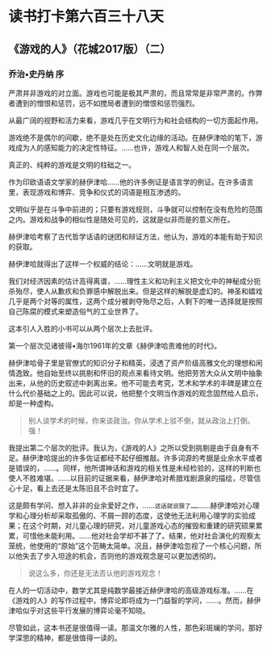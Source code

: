 # 读书打卡第六百三十八天
## 《游戏的人》（花城2017版）（二）
### 乔治•史丹纳 序

严肃并非游戏的对立面。游戏也可能是极其严肃的，而且常常是非常严肃的。作弊者遭到的憎恨和惩罚，远不如搅局者遭到的憎恨和惩罚强烈。

从最广阔的视野和活力来看，游戏几乎在文明行为和社会结构的一切方面起作用。

游戏绝不是偶尔的间歇，绝不是处在历史文化边缘的活动。在赫伊津哈的笔下，游戏成为人的感知能力的决定性特征。……也许，游戏人和智人处在同一个层次。

真正的、纯粹的游戏是文明的柱础之一。

作为印欧语语文学家的赫伊津哈……他的许多例证是语言学的例证。在许多语言里，表现游戏和博弈、竞争和仪式的词语是相互渗透的。

文明似乎是在斗争中前进的；只要有游戏规则，斗争就可以控制在没有危险的范围之内。游戏和战争的相似性是随处可见的，这就是似非而是的意义所在。

赫伊津哈考察了古代哲学话语的谜团和辩证方法，他认为，游戏的本能有助于知识的获取。

赫伊津哈就得出了这样一个权威的结论：……文明就是游戏。

我们对经济因素的估计高得离谱，……理性主义和功利主义把文化中的神秘成分扼杀殆尽，使人从歉疚和负罪感中解脱出来。但是这样的解脱是虚幻的。神圣和嬉戏几乎是两个对等的属性，这两个成分被剥夺殆尽之后，人剩下的唯一选择就是按照自己陈腐的模式来塑造俗气的工业世界了。

这本引人入胜的小书可以从两个层次上去批评。

第一个层次见诸彼得•海尔1961年的文章《赫伊津哈责难他的时代》。

赫伊津哈骨子里是官僚式的知识分子和精英，浸透了资产阶级高雅文化的理想和闲情逸致。他自始至终以挑剔和怀旧的观点来看待文明。他把劳苦大众从文明中抽象出来，从他的历史叙述中剥离出来。他不可能去考究，艺术和学术的丰碑是建立在什么代价基础之上的。因此可以说，他把整个文明当作游戏的观念固然给人启示，却是一种虚构。
> 别人谈学术的时候，你来谈政治。你从学术上驳不倒，就从政治上打倒。强！

我提出第二个层次的批评。我认为，《游戏的人》之所以受到挑剔是由于自身有不足。赫伊津哈提出的许多佐证都经不起仔细推敲。许多词源的考据是业余水平或者是错误的，……。同样，他所谓神话和游戏的相关性是未经检验的，这样的判断也使人不胜难堪。……以目前的证据来看，赫伊津哈对希腊戏剧源泉的描绘，尽管信心十足，看上去还是太陈旧且不合时宜了。

这是颇有学问、想入非非的业余爱好之作，……```这话就说狠了……```……赫伊津哈对心理学和心理分析却采取孤傲的、不屑一顾的态度，这使他无法利用心理学的实验成果；在这个时期，对儿童心理的研究，对儿童游戏心态的摧毁和重建的研究硕果累累，可惜他未能利用。……他对社会学却不甚了了。结果，他对社会演化的观察太笼统，他使用的“原始”这个范畴太简单。况且，赫伊津哈忽视了一个核心问题，所以他失去了步入坦途的机会，否则他的游戏观念是可以更加透彻的。
> 说这么多，你还是无法否认他的游戏观念！

在人的一切活动中，数学尤其是纯数学最接近赫伊津哈的高级游戏标准。……在《游戏的人》的写作过程中，博弈论即将成为一门益智的学问，……。然而，赫伊津哈似乎对这些平行发展的博弈论毫不知晓。

尽管如此，这本书还是很值得一读。那温文尔雅的人性，那色彩斑斓的学问，那好学深思的精神，都是很值得一读的。

